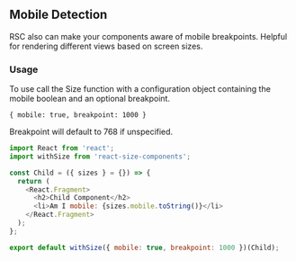## Mobile Detection

RSC also can make your components aware of mobile breakpoints. Helpful for rendering different views based on screen sizes.

<!-- STORY -->

### Usage

To use call the Size function with a configuration object containing the mobile boolean and an optional breakpoint.

`{ mobile: true, breakpoint: 1000 }`

Breakpoint will default to 768 if unspecified.

```js
import React from 'react';
import withSize from 'react-size-components';

const Child = ({ sizes } = {}) => {
  return (
    <React.Fragment>
      <h2>Child Component</h2>
      <li>Am I mobile: {sizes.mobile.toString()}</li>
    </React.Fragment>
  );
};

export default withSize({ mobile: true, breakpoint: 1000 })(Child);
```

